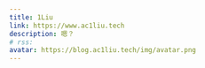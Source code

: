 ```yaml
---
title: 1Liu
link: https://www.ac1liu.tech
description: 嗯？
# rss:
avatar: https://blog.ac1liu.tech/img/avatar.png
---
```

